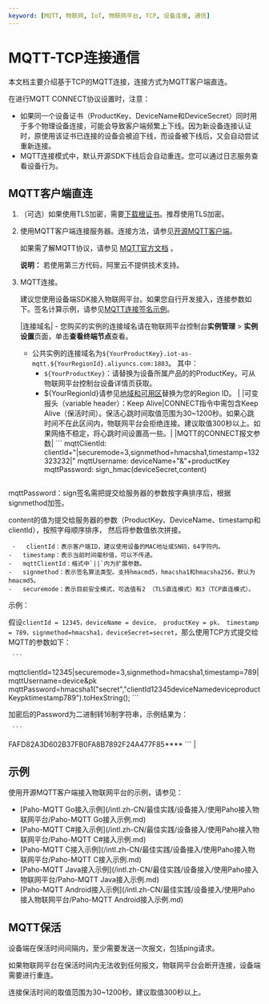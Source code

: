 ```yaml
---
keyword: [MQTT, 物联网, IoT, 物联网平台, TCP, 设备连接, 通信]
---
```


# MQTT-TCP连接通信

本文档主要介绍基于TCP的MQTT连接，连接方式为MQTT客户端直连。

在进行MQTT CONNECT协议设置时，注意：

-   如果同一个设备证书（ProductKey、DeviceName和DeviceSecret）同时用于多个物理设备连接，可能会导致客户端频繁上下线。因为新设备连接认证时，原使用该证书已连接的设备会被迫下线，而设备被下线后，又会自动尝试重新连接。
-   MQTT连接模式中，默认开源SDK下线后会自动重连。您可以通过日志服务查看设备行为。

## MQTT客户端直连

1.  （可选）如果使用TLS加密，需要[下载根证书](http://aliyun-iot.oss-cn-hangzhou.aliyuncs.com/cert_pub/root.crt)。推荐使用TLS加密。

2.  使用MQTT客户端连接服务器。连接方法，请参见[开源MQTT客户端](https://github.com/mqtt/mqtt.github.io/wiki/libraries)。

    如果需了解MQTT协议，请参见 [MQTT官方文档](http://mqtt.org/) 。

    **说明：** 若使用第三方代码，阿里云不提供技术支持。

3.  MQTT连接。

    建议您使用设备端SDK接入物联网平台。如果您自行开发接入，连接参数如下。签名计算示例，请参见[MQTT连接签名示例](/intl.zh-CN/设备接入/使用开放协议自主接入/MQTT协议接入/MQTT连接签名示例.md)。

    |连接域名|    -   您购买的实例的连接域名请在物联网平台控制台**实例管理** \> **实例设置**页面，单击**查看终端节点**查看。
    -   公共实例的连接域名为`${YourProductKey}.iot-as-mqtt.${YourRegionId}.aliyuncs.com:1883`。 其中：
        -   `${YourProductKey}`：请替换为设备所属产品的的ProductKey。可从物联网平台控制台设备详情页获取。
        -   $\{YourRegionId\}请参见[地域和可用区](/intl.zh-CN/产品简介/地域和可用区.md)替换为您的Region ID。 |
    |可变报头（variable header）：Keep Alive|CONNECT指令中需包含Keep Alive（保活时间）。保活心跳时间取值范围为30~1200秒。如果心跳时间不在此区间内，物联网平台会拒绝连接。建议取值300秒以上。如果网络不稳定，将心跳时间设置高一些。|
    |MQTT的CONNECT报文参数|    ```
mqttClientId: clientId+"|securemode=3,signmethod=hmacsha1,timestamp=132323232|"
mqttUsername: deviceName+"&"+productKey
mqttPassword: sign_hmac(deviceSecret,content)
    ```

 mqttPassword：sign签名需把提交给服务器的参数按字典排序后，根据signmethod加签。

 content的值为提交给服务器的参数（ProductKey、DeviceName、timestamp和clientId），按照字母顺序排序， 然后将参数值依次拼接。

     -   clientId：表示客户端ID，建议使用设备的MAC地址或SN码，64字符内。
    -   timestamp：表示当前时间毫秒值，可以不传递。
    -   mqttClientId：格式中`||`内为扩展参数。
    -   signmethod：表示签名算法类型。支持hmacmd5，hmacsha1和hmacsha256，默认为hmacmd5。
    -   securemode：表示目前安全模式，可选值有2 （TLS直连模式）和3（TCP直连模式）。
 示例：

 假设`clientId = 12345，deviceName = device， productKey = pk， timestamp = 789，signmethod=hmacsha1，deviceSecret=secret`，那么使用TCP方式提交给MQTT的参数如下：

     ```
mqttclientId=12345|securemode=3,signmethod=hmacsha1,timestamp=789|
mqttUsername=device&pk
mqttPassword=hmacsha1("secret","clientId12345deviceNamedeviceproductKeypktimestamp789").toHexString(); 
    ```

 加密后的Password为二进制转16制字符串，示例结果为：

     ```
FAFD82A3D602B37FB0FA8B7892F24A477F85****
    ``` |


## 示例

使用开源MQTT客户端接入物联网平台的示例，请参见：

-   [Paho-MQTT Go接入示例](/intl.zh-CN/最佳实践/设备接入/使用Paho接入物联网平台/Paho-MQTT Go接入示例.md)
-   [Paho-MQTT C\#接入示例](/intl.zh-CN/最佳实践/设备接入/使用Paho接入物联网平台/Paho-MQTT C#接入示例.md)
-   [Paho-MQTT C接入示例](/intl.zh-CN/最佳实践/设备接入/使用Paho接入物联网平台/Paho-MQTT C接入示例.md)
-   [Paho-MQTT Java接入示例](/intl.zh-CN/最佳实践/设备接入/使用Paho接入物联网平台/Paho-MQTT Java接入示例.md)
-   [Paho-MQTT Android接入示例](/intl.zh-CN/最佳实践/设备接入/使用Paho接入物联网平台/Paho-MQTT Android接入示例.md)

## MQTT保活

设备端在保活时间间隔内，至少需要发送一次报文，包括ping请求。

如果物联网平台在保活时间内无法收到任何报文，物联网平台会断开连接，设备端需要进行重连。

连接保活时间的取值范围为30~1200秒。建议取值300秒以上。

